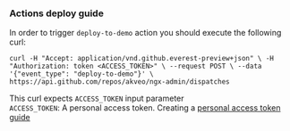 ### Actions deploy guide

In order to trigger `deploy-to-demo` action you should execute the following curl:

`curl -H "Accept: application/vnd.github.everest-preview+json" \
-H "Authorization: token <ACCESS_TOKEN>" \
--request POST \
--data '{"event_type": "deploy-to-demo"}' \
https://api.github.com/repos/akveo/ngx-admin/dispatches`

This curl expects `ACCESS_TOKEN` input parameter
<br>`ACCESS_TOKEN`: A personal access token. Creating a [personal access token guide](https://help.github.com/en/github/authenticating-to-github/creating-a-personal-access-token-for-the-command-line)  
